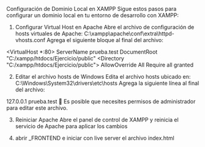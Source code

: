 Configuración de Dominio Local en XAMPP
Sigue estos pasos para configurar un dominio local en tu entorno de desarrollo con XAMPP:

1. Configurar Virtual Host en Apache
Abre el archivo de configuración de hosts virtuales de Apache:
C:\xampp\apache\conf\extra\httpd-vhosts.conf
Agrega el siguiente bloque al final del archivo:

<VirtualHost *:80>
    ServerName prueba.test
    DocumentRoot "C:/xampp/htdocs/Ejercicio/public"
    <Directory "C:/xampp/htdocs/Ejercicio/public">
        AllowOverride All
        Require all granted
    </Directory>
</VirtualHost>

2. Editar el archivo hosts de Windows
Edita el archivo hosts ubicado en:
C:\Windows\System32\drivers\etc\hosts
Agrega la siguiente línea al final del archivo:

127.0.0.1    prueba.test
📝 Es posible que necesites permisos de administrador para editar este archivo.

3. Reiniciar Apache
Abre el panel de control de XAMPP y reinicia el servicio de Apache para aplicar los cambios

4. abrir _FRONTEND e iniciar con live server el archivo index.html